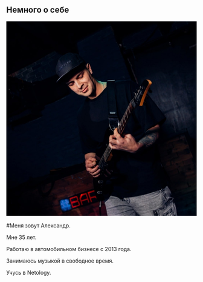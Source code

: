 ## Немного о себе
![This is my photo](tTbHEXeuRYE.jpg)

#Меня зовут Александр.

Мне 35 лет.

Работаю в автомобильном бизнесе с 2013 года.

Занимаюсь музыкой в свободное время.

Учусь в Netology.

